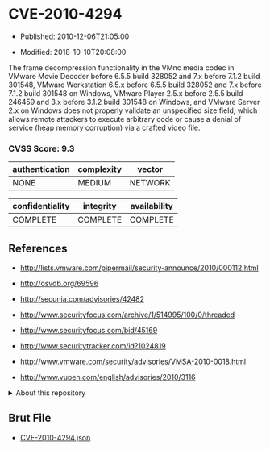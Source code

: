 # CVE-2010-4294

- Published: 2010-12-06T21:05:00

- Modified: 2018-10-10T20:08:00

The frame decompression functionality in the VMnc media codec in VMware Movie Decoder before 6.5.5 build 328052 and 7.x before 7.1.2 build 301548, VMware Workstation 6.5.x before 6.5.5 build 328052 and 7.x before 7.1.2 build 301548 on Windows, VMware Player 2.5.x before 2.5.5 build 246459 and 3.x before 3.1.2 build 301548 on Windows, and VMware Server 2.x on Windows does not properly validate an unspecified size field, which allows remote attackers to execute arbitrary code or cause a denial of service (heap memory corruption) via a crafted video file.

### CVSS Score: **9.3**

| authentication | complexity | vector |
| --- | --- | --- |
| NONE | MEDIUM | NETWORK |

| confidentiality | integrity | availability |
| --- | --- | --- |
| COMPLETE | COMPLETE | COMPLETE |

## References

* http://lists.vmware.com/pipermail/security-announce/2010/000112.html

* http://osvdb.org/69596

* http://secunia.com/advisories/42482

* http://www.securityfocus.com/archive/1/514995/100/0/threaded

* http://www.securityfocus.com/bid/45169

* http://www.securitytracker.com/id?1024819

* http://www.vmware.com/security/advisories/VMSA-2010-0018.html

* http://www.vupen.com/english/advisories/2010/3116

<details>
<summary>About this repository</summary> 

  This repository is part of the project [Live Hack CVE](https://github.com/Live-Hack-CVE). Main website can be found [www.live-hack.org](https://www.live-hack.org) 
  
  Made by [Sn0wAlice](https://github.com/Sn0wAlice) for the people that care about security and need to have a feed of the latest CVEs. Hope you enjoy it, don't forget to star the repo and follow me on [Twitter](https://twitter.com/Sn0wAlice) and [Github](https://github.com/Sn0wAlice). And that is my [personnal website](https://www.alice-snow.me/)

  - [Home Page](https://github.com/Live-Hack-CVE)
  - [Framework](https://github.com/Live-Hack-CVE/cve-framework)
  - [CVE database](https://github.com/Live-Hack-CVE/full_database)
  - [Changelog](https://github.com/Live-Hack-CVE/Changelog)
</details>

## Brut File

* [CVE-2010-4294.json](https://raw.githubusercontent.com/Live-Hack-CVE/full_database/main/cves/2010/CVE-2010-4294.json)

